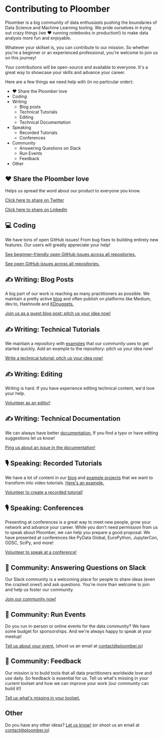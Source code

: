 # Contributing to Ploomber

Ploomber is a big community of data enthusiasts pushing the boundaries of Data Science and Machine Learning tooling. We pride ourselves in trying out crazy things (we ❤️ running notebooks in production!) to make data analysis more fun and enjoyable.

Whatever your skillset is, you can contribute to our mission. So whether you're a beginner or an experienced professional, you're welcome to join us on this journey!

Your contributions will be open-source and available to everyone. It's a great way to showcase your skills and advance your career.

Here are a few things we need help with (in no particular order):

- ❤️ Share the Ploomber love
- Coding
- Writing
    - Blog posts
    - Technical Tutorials
    - Editing
    - Technical Documentation
- Speaking
    - Recorded Tutorials
    - Conferences
- Community
    - Answering Questions on Slack
    - Run Events
    - Feedback
- Other


## ❤️ Share the Ploomber love
Helps us spread the word about our product to everyone you know.

[Click here to share on Twitter](https://twitter.com/intent/tweet?text=Check%20out%20%40Ploomber.%20They%27re%20amazing%21&url=https://github.com/ploomber/ploomber)

[Click here to share on LinkedIn](https://www.linkedin.com/sharing/share-offsite/?url=https://github.com/ploomber/ploomber)

## 💻 Coding
We have tons of open GitHub issues! From bug fixes to building entirely new features. Our users will greatly appreciate your help!

[See beginner-friendly open GitHub issues across all repositories.](https://github.com/issues?q=org%3Aploomber+is%3Aopen+is%3Aissue+label%3A%22good+first+issue%22)

[See open GitHub issues across all repositories.](https://github.com/issues?q=org%3Aploomber+is%3Aopen++is%3Aissue)

## ✍️ Writing: Blog Posts
A big part of our work is reaching as many practitioners as possible. We maintain a pretty active [blog](https://ploomber.io/blog/) and often publish on platforms like Medium, dev.to, Hashnode and [KDnuggets.](https://www.kdnuggets.com/)

[Join us as a guest blog post: pitch us your idea now!](https://github.com/ploomber/contributing/issues/new?title=Blog%20post%20idea)

## ✍️ Writing: Technical Tutorials
We maintain a repository with [examples](https://github.com/ploomber/projects) that our community uses to get started quickly. Add an example to the repository: pitch us your idea now!

[Write a technical tutorial: pitch us your idea now!](https://github.com/ploomber/contributing/issues/new?title=Tutorial%20idea)

## ✍️ Writing: Editing
Writing is hard. If you have experience editing technical content, we'd love your help. 

[Volunteer as an editor!](https://github.com/ploomber/contributing/issues/new?title=I%20can%20help%20editing)

## ✍️ Writing: Technical Documentation
We can always have better [documentation.](https://docs.ploomber.io/en/latest/) If you find a typo or have editing suggestions let us know!

[Ping us about an issue in the documentation!](https://github.com/ploomber/contributing/issues/new?title=Documentation%20feedback)

## 🎙 Speaking: Recorded Tutorials
We have a lot of content in our [blog](https://ploomber.io/blog/) and [example projects](https://github.com/ploomber/projects) that we want to transform into video tutorials. [Here's an example.](https://youtu.be/37NIM3RSMz4)

[Volunteer to create a recorded tutorial!](https://github.com/ploomber/contributing/issues/new?title=I%20can%20help%20recording%20a%20tutorial)

## 🎙 Speaking: Conferences
Presenting at conferences is a great way to meet new people, grow your network and advance your career. While you don't need permission from us to speak about Ploomber, we can help you prepare a good proposal. We have presented at conferences like PyData Global, EuroPython, JupyterCon, ODSC, SciPy, and more!

[Volunteer to speak at a conference!](https://github.com/ploomber/contributing/issues/new?title=I%20can%20speak%20at%20a%20conference)

## 👥 Community: Answering Questions on Slack
Our Slack community is a welcoming place for people to share ideas (even the craziest ones!) and ask questions. You're more than welcome to join and help us foster our community.

[Join our community now!](https://github.com/ploomber/contributing/issues/new?title=I%20can%20speak%20at%20a%20conference)

## 👥 Community: Run Events
Do you run in-person or online events for the data community? We have some budget for sponsorships. And we're always happy to speak at your meetup!

[Tell us about your event.](mailto:contact@ploomber.io) (shoot us an email at [contact@ploomber.io](mailto:contact@ploomber.io))

## 👥 Community: Feedback
Our mission is to build tools that all data practitioners worldwide love and use daily. So feedback is essential for us. Tell us what's missing in your current toolset and how we can improve your work (our community can build it!)

[Tell us what's missing in your toolset.](https://github.com/ploomber/contributing/issues/new?title=Something%20that%20is%20missing%20on%20my%20toolset)

## Other

Do you have any other ideas? [Let us know!](https://github.com/ploomber/contributing/issues/new?title=Idea) (or shoot us an email at [contact@ploomber.io](mailto:contact@ploomber.io))